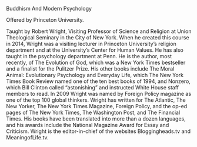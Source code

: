 Buddhism And Modern Psychology

Offered by Princeton University.

Taught by Robert Wright, Visiting Professor of Science and Religion at Union Theological Seminary in the City of New York.
When he created this course in 2014, Wright was a visiting lecturer in Princeton University’s religion department and at the University’s Center for Human Values. 
He has also taught in the psychology department at Penn. He is the author, most recently, of The Evolution of God, which was a New York Times bestseller and a finalist 
for the Pulitzer Prize. His other books include The Moral Animal: Evolutionary Psychology and Everyday Life, which The New York Times Book Review named one of the ten 
best books of 1994, and Nonzero, which Bill Clinton called “astonishing” and instructed White House staff members to read. In 2009 Wright was named by Foreign Policy 
magazine as one of the top 100 global thinkers. Wright has written for The Atlantic, The New Yorker, The New York Times Magazine, Foreign Policy, and the op-ed pages of 
The New York Times, The Washington Post, and The Financial Times. His books have been translated into more than a dozen languages, and his awards include the National 
Magazine Award for Essay and Criticism. Wright is the editor-in-chief of the websites Bloggingheads.tv and MeaningofLife.tv.
